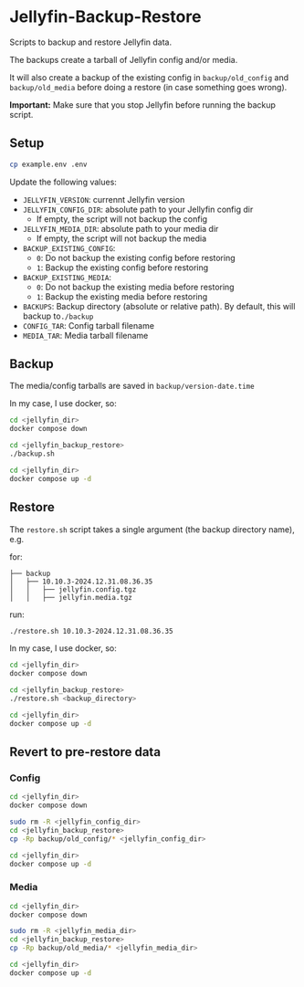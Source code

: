 # Jellyfin-Backup-Restore

Scripts to backup and restore Jellyfin data.

The backups create a tarball of Jellyfin config and/or media.

It will also create a backup of the existing config in `backup/old_config` and `backup/old_media` before doing a restore (in case something goes wrong).

**Important:** Make sure that you stop Jellyfin before running the backup script.

## Setup

```bash
cp example.env .env
```

Update the following values:

* `JELLYFIN_VERSION`: currennt Jellyfin version
* `JELLYFIN_CONFIG_DIR`: absolute path to your Jellyfin config dir
    * If empty, the script will not backup the config
* `JELLYFIN_MEDIA_DIR`: absolute path to your media dir
    * If empty, the script will not backup the media
* `BACKUP_EXISTING_CONFIG`:
    * `0`: Do not backup the existing config before restoring
    * `1`: Backup the existing config before restoring
* `BACKUP_EXISTING_MEDIA`: 
    * `0`: Do not backup the existing media before restoring
    * `1`: Backup the existing media before restoring
* `BACKUPS`: Backup directory (absolute or relative path). By default, this will backup to`./backup`
* `CONFIG_TAR`: Config tarball filename
* `MEDIA_TAR`: Media tarball filename

## Backup

The media/config tarballs are saved in `backup/version-date.time`

In my case, I use docker, so:

```bash
cd <jellyfin_dir>
docker compose down

cd <jellyfin_backup_restore>
./backup.sh

cd <jellyfin_dir>
docker compose up -d
```

## Restore

The `restore.sh` script takes a single argument (the backup directory name), e.g.

for:

```text
├── backup
│   ├── 10.10.3-2024.12.31.08.36.35
│   │   ├── jellyfin.config.tgz
│   │   ├── jellyfin.media.tgz
```

run:

```bash
./restore.sh 10.10.3-2024.12.31.08.36.35
```

In my case, I use docker, so:

```bash
cd <jellyfin_dir>
docker compose down

cd <jellyfin_backup_restore>
./restore.sh <backup_directory>

cd <jellyfin_dir>
docker compose up -d
```

## Revert to pre-restore data

### Config

```bash
cd <jellyfin_dir>
docker compose down

sudo rm -R <jellyfin_config_dir>
cd <jellyfin_backup_restore>
cp -Rp backup/old_config/* <jellyfin_config_dir>

cd <jellyfin_dir>
docker compose up -d
```

### Media

```bash
cd <jellyfin_dir>
docker compose down

sudo rm -R <jellyfin_media_dir>
cd <jellyfin_backup_restore>
cp -Rp backup/old_media/* <jellyfin_media_dir>

cd <jellyfin_dir>
docker compose up -d
```
